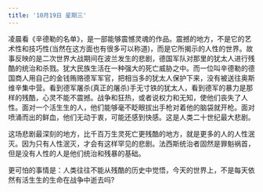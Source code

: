 ```yaml
---
title: '10月19日 星期三'
---
```


凌晨看《辛德勒的名单》，是一部能够震憾灵魂的作品。震撼的地方，不是它的艺术性和技巧性(当然在这方面也有很多可以称道)，而是它所揭示的人性的世界。故事反映的是二次世界大战期间在波兰发生的悲剧，德国军队对那里的犹太人进行残酷的统治和杀戮。犹大民族生活在一种强大的死亡威胁之中。而一位叫辛德勒的德国商人用自己的金钱贿赂德军军官，把相当多的犹太人保护下来，没有被送往奥斯维辛集中营。看到德军屠杀(真正的屠杀)手无寸铁的犹太人，看到德军的暴力是那样的残酷，心灵不能不震撼。战争和狂热，或者说权力和无知，使他们丧失了人性。面对一个活生生的人，他们能够毫不眨眼拔出手枪对着他的脑袋就开枪。面对喷涌而出的鲜血，他们无动于衷，可能还感到快感。这是人类二十世纪最大悲剧。

这场悲剧最深刻的地方，比千百万生灵死亡更残酷的地方，就是更多的人的人性泯灭。因为只有人性泯灭，才会有这样罕见的悲剧。法西斯统治者固然是罪魁祸首，但是没有人性的人是他们统治和残暴的基础。

更可怕的事情是：人类往往不能从残酷的历史中觉悟，今天的世界上，不是每天依然有活生生的生命在战争中逝去吗?

